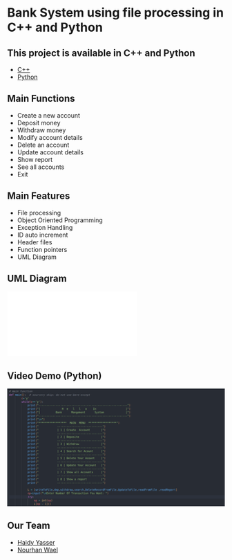 # Bank System using file processing in C++ and Python

## This project is available in C++ and Python
- [C++](cpp_version)
- [Python](python_version)


## Main Functions
- Create a new account
- Deposit money
- Withdraw money
- Modify account details
- Delete an account
- Update account details
- Show report
- See all accounts
- Exit

## Main Features
- File processing
- Object Oriented Programming
- Exception Handling
- ID auto increment
- Header files
- Function pointers
- UML Diagram

## UML Diagram
![UML Diagram](files/file_project.pdf)

## Video Demo (Python)
[![Video](files/Bank%20system%20main.png)](files/Bank%20system%20main.mp4)

## Our Team
- [Haidy Yasser](github.com/haidyasser)
- [Nourhan Wael](github.com/Nourhan_Wael)
